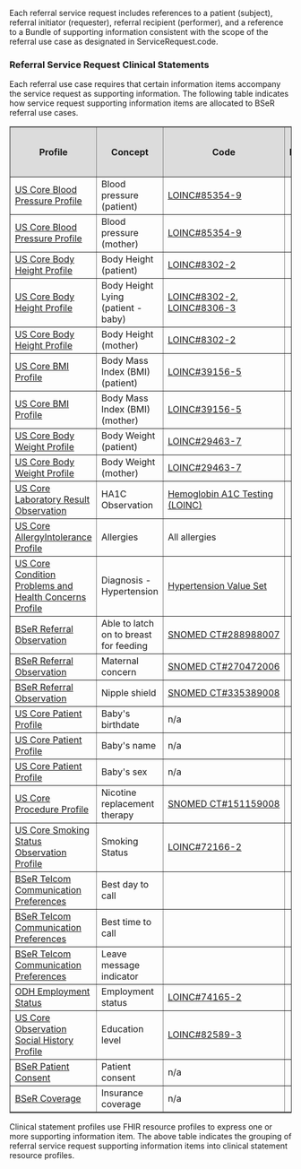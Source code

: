 Each referral service request includes references to a patient (subject), referral initiator (requester), referral recipient (performer), and a reference to a Bundle of supporting information consistent with the scope of the referral use case as designated in ServiceRequest.code.

### Referral Service Request Clinical Statements

Each referral use case requires that certain information items accompany the service request as supporting information. The following table indicates how service request supporting information items are allocated to BSeR referral use cases.

<table style="width:100%" border="1">
    <thead>
        <tr style="background-color:#DCDCDC">
            <th style="text-align: center; vertical-align: middle;">Profile</th>
            <th style="text-align: center; vertical-align: middle;">Concept</th>
            <th style="text-align: center; vertical-align: middle;">Code</th>
            <th style="text-align: center; vertical-align: middle;">Diabetes Prevention Request</th>
            <th style="text-align: center; vertical-align: middle;">Obesity Request</th>
            <th style="text-align: center; vertical-align: middle;">Arthritis Request</th>
            <th style="text-align: center; vertical-align: middle;">Hypertension Request</th>
            <th style="text-align: center; vertical-align: middle;">Early Childhood Nutrition Request</th>
            <th style="text-align: center; vertical-align: middle;">Tobacco Use Cessation Request</th>
        </tr>
    </thead>
    <tbody>
        <tr>
            <td>
                <a href="{{site.data.fhir.ver.hl7fhiruscore}}/StructureDefinition-us-core-blood-pressure.html">US Core Blood Pressure Profile</a>
            </td>
            <td>Blood pressure (patient)</td>
            <td>
                <a href="https://loinc.org/85354-9/">LOINC#85354-9</a>
            </td>
            <td style="text-align: center; vertical-align: middle;">●</td>
            <td style="text-align: center; vertical-align: middle;">●</td>
            <td style="text-align: center; vertical-align: middle;">●</td>
            <td style="text-align: center; vertical-align: middle;">●</td>
            <td style="text-align: center; vertical-align: middle;">●</td>
            <td />
        </tr>
        <tr>
            <td>
                <a href="{{site.data.fhir.ver.hl7fhiruscore}}/StructureDefinition-us-core-blood-pressure.html">US Core Blood Pressure Profile</a>
            </td>
            <td>Blood pressure (mother)</td>
            <td>
                <a href="https://loinc.org/85354-9/">LOINC#85354-9</a>
            </td>
            <td />
            <td />
            <td />
            <td />
            <td style="text-align: center; vertical-align: middle;">●</td>
            <td />
        </tr>
        <tr>
            <td>
                <a href="{{site.data.fhir.ver.hl7fhiruscore}}/StructureDefinition-us-core-body-height.html">US Core Body Height Profile</a>
            </td>
            <td>Body Height (patient)</td>
            <td>
                <a href="https://loinc.org/8302-2/">LOINC#8302-2</a>
            </td>
            <td style="text-align: center; vertical-align: middle;">●</td>
            <td style="text-align: center; vertical-align: middle;">●</td>
            <td style="text-align: center; vertical-align: middle;">●</td>
            <td style="text-align: center; vertical-align: middle;">●</td>
            <td />
            <td />
        </tr>
        <tr>
            <td>
                <a href="{{site.data.fhir.ver.hl7fhiruscore}}/StructureDefinition-us-core-body-height.html">US Core Body Height Profile</a>
            </td>
            <td>Body Height Lying (patient - baby)</td>
            <td><a href="https://loinc.org/8302-2/">LOINC#8302-2</a>, <a href="https://loinc.org/8306-3/">LOINC#8306-3</a></td>
            <td />
            <td />
            <td />
            <td />
            <td style="text-align: center; vertical-align: middle;">●</td>
            <td />
        </tr>
        <tr>
            <td>
                <a href="{{site.data.fhir.ver.hl7fhiruscore}}/StructureDefinition-us-core-body-height.html">US Core Body Height Profile</a>
            </td>
            <td>Body Height (mother)</td>
            <td>
                <a href="https://loinc.org/8302-2/">LOINC#8302-2</a>
            </td>
            <td />
            <td />
            <td />
            <td />
            <td style="text-align: center; vertical-align: middle;">●</td>
            <td />
        </tr>
        <tr>
            <td>
                <a href="{{site.data.fhir.ver.hl7fhiruscore}}/StructureDefinition-us-core-bmi.html">US Core BMI Profile</a>
            </td>
            <td>Body Mass Index (BMI) (patient)</td>
            <td>
                <a href="https://loinc.org/39156-5/">LOINC#39156-5</a>
            </td>
            <td style="text-align: center; vertical-align: middle;">●</td>
            <td style="text-align: center; vertical-align: middle;">●</td>
            <td style="text-align: center; vertical-align: middle;">●</td>
            <td style="text-align: center; vertical-align: middle;">●</td>
            <td />
            <td />
        </tr>
        <tr>
            <td>
                <a href="{{site.data.fhir.ver.hl7fhiruscore}}/StructureDefinition-us-core-bmi.html">US Core BMI Profile</a>
            </td>
            <td>Body Mass Index (BMI) (mother)</td>
            <td>
                <a href="https://loinc.org/39156-5/">LOINC#39156-5</a>
            </td>
            <td />
            <td />
            <td />
            <td />
            <td style="text-align: center; vertical-align: middle;">●</td>
            <td />
        </tr>
        <tr>
            <td>
                <a href="{{site.data.fhir.ver.hl7fhiruscore}}/StructureDefinition-us-core-body-weight.html">US Core Body Weight Profile</a>
            </td>
            <td>Body Weight (patient)</td>
            <td>
                <a href="https://loinc.org/29463-7/">LOINC#29463-7</a>
            </td>
            <td style="text-align: center; vertical-align: middle;">●</td>
            <td style="text-align: center; vertical-align: middle;">●</td>
            <td style="text-align: center; vertical-align: middle;">●</td>
            <td style="text-align: center; vertical-align: middle;">●</td>
            <td style="text-align: center; vertical-align: middle;">●</td>
            <td />
        </tr>
        <tr>
            <td>
                <a href="{{site.data.fhir.ver.hl7fhiruscore}}/StructureDefinition-us-core-body-weight.html">US Core Body Weight Profile</a>
            </td>
            <td>Body Weight (mother)</td>
            <td>
                <a href="https://loinc.org/29463-7/">LOINC#29463-7</a>
            </td>
            <td />
            <td />
            <td />
            <td />
            <td style="text-align: center; vertical-align: middle;">●</td>
            <td />
        </tr>
        <tr>
            <td>
                <a href="{{site.data.fhir.ver.hl7fhiruscore}}/StructureDefinition-us-core-observation-lab.html">US Core Laboratory Result Observation</a>
            </td>
            <td>HA1C Observation</td>
            <td>
                <a href="https://vsac.nlm.nih.gov/valueset/2.16.840.1.113762.1.4.1034.359/expansion/Latest">Hemoglobin A1C Testing (LOINC)</a>
            </td>
            <td style="text-align: center; vertical-align: middle;">●</td>
            <td />
            <td />
            <td />
            <td />
            <td />
        </tr>
        <tr>
            <td>
                <a href="{{site.data.fhir.ver.hl7fhiruscore}}/StructureDefinition-us-core-allergyintolerance.html">US Core AllergyIntolerance Profile</a>
            </td>
            <td>Allergies</td>
            <td>All allergies</td>
            <td />
            <td style="text-align: center; vertical-align: middle;">●</td>
            <td style="text-align: center; vertical-align: middle;">●</td>
            <td />
            <td />
            <td />
        </tr>
        <tr>
            <td>
                <a href="{{site.data.fhir.ver.hl7fhiruscore}}/StructureDefinition-us-core-condition-problems-health-concerns.html">US Core Condition Problems and Health Concerns Profile</a>
            </td>
            <td>Diagnosis - Hypertension</td>
            <td>
                <a href="https://vsac.nlm.nih.gov/valueset/2.16.840.1.113762.1.4.1032.9/expansion/Latest">Hypertension Value Set</a>
            </td>
            <td />
            <td />
            <td />
            <td style="text-align: center; vertical-align: middle;">●</td>
            <td />
            <td />
        </tr>
        <tr>
            <td>
                <a href="StructureDefinition-bser-referral-observation.html">BSeR Referral Observation</a>
            </td>
            <td>Able to latch on to breast for feeding</td>
            <td style="white-space: nowrap;">
                <a href="https://browser.ihtsdotools.org/?perspective=full&conceptId1=288988007&edition=&release=&languages=en">SNOMED CT#288988007</a>
            </td>
            <td />
            <td />
            <td />
            <td />
            <td style="text-align: center; vertical-align: middle;">●</td>
            <td />
        </tr>
        <tr>
            <td>
                <a href="StructureDefinition-bser-referral-observation.html">BSeR Referral Observation</a>
            </td>
            <td>Maternal concern</td>
            <td style="white-space: nowrap;">
                <a href="https://browser.ihtsdotools.org/?perspective=full&conceptId1=270472006&edition=&release=&languages=en">SNOMED CT#270472006</a>
            </td>
            <td />
            <td />
            <td />
            <td />
            <td style="text-align: center; vertical-align: middle;">●</td>
            <td />
        </tr>
        <tr>
            <td>
                <a href="StructureDefinition-bser-referral-observation.html">BSeR Referral Observation</a>
            </td>
            <td>Nipple shield</td>
            <td style="white-space: nowrap;">
                <a href="https://browser.ihtsdotools.org/?perspective=full&conceptId1=335389008&edition=&release=&languages=en">SNOMED CT#335389008</a>
            </td>
            <td />
            <td />
            <td />
            <td />
            <td style="text-align: center; vertical-align: middle;">●</td>
            <td />
        </tr>
        <tr>
            <td>
                <a href="{{site.data.fhir.ver.hl7fhiruscore}}/StructureDefinition-us-core-patient.html">US Core Patient Profile</a>
            </td>
            <td>Baby's birthdate</td>
            <td>n/a</td>
            <td />
            <td />
            <td />
            <td />
            <td style="text-align: center; vertical-align: middle;">●</td>
            <td />
        </tr>
        <tr>
            <td>
                <a href="{{site.data.fhir.ver.hl7fhiruscore}}/StructureDefinition-us-core-patient.html">US Core Patient Profile</a>
            </td>
            <td>Baby's name</td>
            <td>n/a</td>
            <td />
            <td />
            <td />
            <td />
            <td style="text-align: center; vertical-align: middle;">●</td>
            <td />
        </tr>
        <tr>
            <td>
                <a href="{{site.data.fhir.ver.hl7fhiruscore}}/StructureDefinition-us-core-patient.html">US Core Patient Profile</a>
            </td>
            <td>Baby's sex</td>
            <td>n/a</td>
            <td />
            <td />
            <td />
            <td />
            <td style="text-align: center; vertical-align: middle;">●</td>
            <td />
        </tr>
        <tr>
            <td>
                <a href="{{site.data.fhir.ver.hl7fhiruscore}}/StructureDefinition-us-core-procedure.html">US Core Procedure Profile</a>
            </td>
            <td>Nicotine replacement therapy</td>
            <td style="white-space: nowrap;">
                <a href="https://browser.ihtsdotools.org/?perspective=full&conceptId1=151159008&edition=&release=&languages=en">SNOMED CT#151159008</a>
            </td>
            <td />
            <td />
            <td />
            <td />
            <td />
            <td style="text-align: center; vertical-align: middle;">●</td>
        </tr>
        <tr>
            <td>
                <a href="{{site.data.fhir.ver.hl7fhiruscore}}/StructureDefinition-us-core-smokingstatus.html">US Core Smoking Status Observation Profile</a>
            </td>
            <td>Smoking Status</td>
            <td>
                <a href="https://loinc.org/72166-2/">LOINC#72166-2</a>
            </td>
            <td />
            <td />
            <td />
            <td />
            <td />
            <td style="text-align: center; vertical-align: middle;">●</td>
        </tr>
        <tr>
            <td>
                <a href="StructureDefinition-BSeR-TelcomCommunicationPreferences.html">BSeR Telcom Communication Preferences</a>
            </td>
            <td>Best day to call</td>
            <td />
            <td />
            <td />
            <td />
            <td />
            <td />
            <td style="text-align: center; vertical-align: middle;">●</td>
        </tr>
        <tr>
            <td>
                <a href="StructureDefinition-BSeR-TelcomCommunicationPreferences.html">BSeR Telcom Communication Preferences</a>
            </td>
            <td>Best time to call</td>
            <td />
            <td />
            <td />
            <td />
            <td />
            <td />
            <td style="text-align: center; vertical-align: middle;">●</td>
        </tr>
        <tr>
            <td>
                <a href="StructureDefinition-BSeR-TelcomCommunicationPreferences.html">BSeR Telcom Communication Preferences</a>
            </td>
            <td>Leave message indicator</td>
            <td />
            <td />
            <td />
            <td />
            <td />
            <td />
            <td style="text-align: center; vertical-align: middle;">●</td>
        </tr>
        <tr>
            <td>
                <a href="{{site.data.fhir.ver.hl7fhirusodh}}/StructureDefinition-odh-EmploymentStatus.html">ODH Employment Status</a>
            </td>
            <td>Employment status</td>
            <td>
                <a href="https://loinc.org/74165-2/">LOINC#74165-2</a>
            </td>
            <td style="text-align: center; vertical-align: middle;">●</td>
            <td style="text-align: center; vertical-align: middle;">●</td>
            <td style="text-align: center; vertical-align: middle;">●</td>
            <td style="text-align: center; vertical-align: middle;">●</td>
            <td style="text-align: center; vertical-align: middle;">●</td>
            <td style="text-align: center; vertical-align: middle;">●</td>
        </tr>
        <tr>
            <td>
                <a href="{{site.data.fhir.ver.hl7fhiruscore}}/StructureDefinition-us-core-observation-social-history.html">US Core Observation Social History Profile</a>
            </td>
            <td>Education level</td>
            <td>
                <a href="https://loinc.org/82589-3/">LOINC#82589-3</a>
            </td>
            <td style="text-align: center; vertical-align: middle;">●</td>
            <td style="text-align: center; vertical-align: middle;">●</td>
            <td style="text-align: center; vertical-align: middle;">●</td>
            <td style="text-align: center; vertical-align: middle;">●</td>
            <td style="text-align: center; vertical-align: middle;">●</td>
            <td style="text-align: center; vertical-align: middle;">●</td>
        </tr>
        <tr>
            <td>
                <a href="StructureDefinition-BSeR-PatientConsent.html">BSeR Patient Consent</a>
            </td>
            <td>Patient consent</td>
            <td>n/a</td>
            <td style="text-align: center; vertical-align: middle;">●</td>
            <td style="text-align: center; vertical-align: middle;">●</td>
            <td style="text-align: center; vertical-align: middle;">●</td>
            <td style="text-align: center; vertical-align: middle;">●</td>
            <td style="text-align: center; vertical-align: middle;">●</td>
            <td style="text-align: center; vertical-align: middle;">●</td>
        </tr>
        <tr>
            <td>
                <a href="StructureDefinition-BSeR-Coverage.html">BSeR Coverage</a>
            </td>
            <td>Insurance coverage</td>
            <td>n/a</td>
            <td style="text-align: center; vertical-align: middle;">●</td>
            <td style="text-align: center; vertical-align: middle;">●</td>
            <td style="text-align: center; vertical-align: middle;">●</td>
            <td style="text-align: center; vertical-align: middle;">●</td>
            <td style="text-align: center; vertical-align: middle;">●</td>
            <td style="text-align: center; vertical-align: middle;">●</td>
        </tr>
    </tbody>
</table>

	
Clinical statement profiles use FHIR resource profiles to express one or more supporting information item. The above table indicates the grouping of referral service request supporting information items into clinical statement resource profiles.